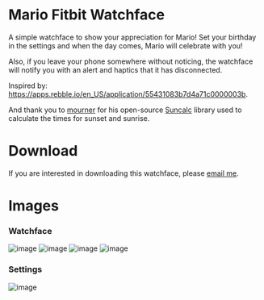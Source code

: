 # Mario Fitbit Watchface

A simple watchface to show your appreciation for Mario! Set your birthday in the settings and when the day comes, Mario will celebrate with you! 

Also, if you leave your phone somewhere without noticing, the watchface will notify you with an alert and haptics that it has disconnected.

Inspired by: https://apps.rebble.io/en_US/application/55431083b7d4a71c0000003b.

And thank you to [mourner](https://github.com/mourner) for his open-source [Suncalc](https://github.com/mourner/suncalc) library used to calculate the times for sunset and sunrise.

# Download
If you are interested in downloading this watchface, please [email me](mailto:denniskats43@gmail.com).

# Images
### Watchface
![image](https://user-images.githubusercontent.com/3473945/61575479-4c1a7a80-aa9a-11e9-8d57-4b204c9fa47b.png)
![image](https://user-images.githubusercontent.com/3473945/61575483-55a3e280-aa9a-11e9-8010-970ca9861941.png)
![image](https://user-images.githubusercontent.com/3473945/61575486-5fc5e100-aa9a-11e9-8a20-6aa82006e6ca.png)
![image](https://user-images.githubusercontent.com/3473945/62687163-2fd07600-b994-11e9-91c3-0de5f0bf0a14.png)

### Settings
![image](https://user-images.githubusercontent.com/3473945/61682143-6fce0280-acde-11e9-9dee-a8fda5b88c79.png)
